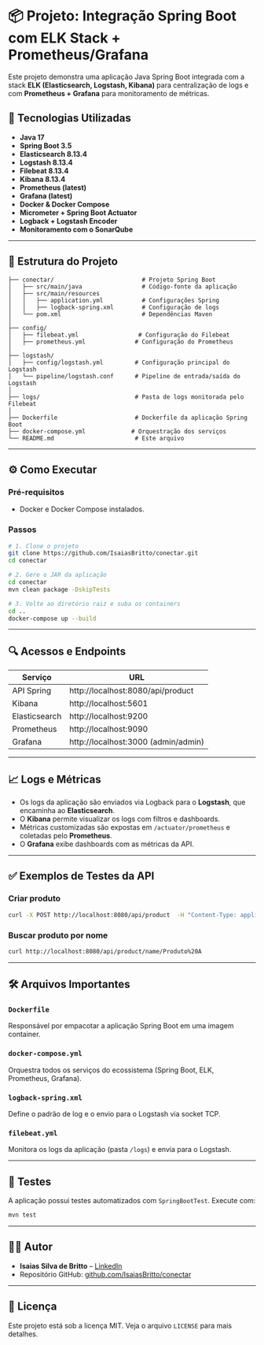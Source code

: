 # 📦 Projeto: Integração Spring Boot com ELK Stack + Prometheus/Grafana

Este projeto demonstra uma aplicação Java Spring Boot integrada com a stack **ELK (Elasticsearch, Logstash, Kibana)** para centralização de logs e com **Prometheus + Grafana** para monitoramento de métricas.

## 🚀 Tecnologias Utilizadas

- **Java 17**
- **Spring Boot 3.5**
- **Elasticsearch 8.13.4**
- **Logstash 8.13.4**
- **Filebeat 8.13.4**
- **Kibana 8.13.4**
- **Prometheus (latest)**
- **Grafana (latest)**
- **Docker & Docker Compose**
- **Micrometer + Spring Boot Actuator**
- **Logback + Logstash Encoder**
- **Monitoramento com o SonarQube**

---

## 📂 Estrutura do Projeto

```
├── conectar/                         # Projeto Spring Boot
│   ├── src/main/java                 # Código-fonte da aplicação
│   ├── src/main/resources
│   │   ├── application.yml           # Configurações Spring
│   │   ├── logback-spring.xml        # Configuração de logs
│   └── pom.xml                       # Dependências Maven
│
├── config/
│   ├── filebeat.yml                 # Configuração do Filebeat
│   ├── prometheus.yml              # Configuração do Prometheus
│
├── logstash/
│   ├── config/logstash.yml         # Configuração principal do Logstash
│   └── pipeline/logstash.conf      # Pipeline de entrada/saída do Logstash
│
├── logs/                           # Pasta de logs monitorada pelo Filebeat
│
├── Dockerfile                      # Dockerfile da aplicação Spring Boot
├── docker-compose.yml             # Orquestração dos serviços
└── README.md                       # Este arquivo
```

---

## ⚙️ Como Executar

### Pré-requisitos

- Docker e Docker Compose instalados.

### Passos

```bash
# 1. Clone o projeto
git clone https://github.com/IsaiasBritto/conectar.git
cd conectar

# 2. Gere o JAR da aplicação
cd conectar
mvn clean package -DskipTests

# 3. Volte ao diretório raiz e suba os containers
cd ..
docker-compose up --build
```

---

## 🔍 Acessos e Endpoints

| Serviço        | URL                                 |
|----------------|--------------------------------------|
| API Spring     | http://localhost:8080/api/product    |
| Kibana         | http://localhost:5601                |
| Elasticsearch  | http://localhost:9200                |
| Prometheus     | http://localhost:9090                |
| Grafana        | http://localhost:3000 (admin/admin)  |

---

## 📈 Logs e Métricas

- Os logs da aplicação são enviados via Logback para o **Logstash**, que encaminha ao **Elasticsearch**.
- O **Kibana** permite visualizar os logs com filtros e dashboards.
- Métricas customizadas são expostas em `/actuator/prometheus` e coletadas pelo **Prometheus**.
- O **Grafana** exibe dashboards com as métricas da API.

---

## ✅ Exemplos de Testes da API

### Criar produto
```bash
curl -X POST http://localhost:8080/api/product  -H "Content-Type: application/json"  -d '{"id":"1", "name":"Produto A", "price":99.90}'
```

### Buscar produto por nome
```bash
curl http://localhost:8080/api/product/name/Produto%20A
```

---

## 🛠️ Arquivos Importantes

### `Dockerfile`

Responsável por empacotar a aplicação Spring Boot em uma imagem container.

### `docker-compose.yml`

Orquestra todos os serviços do ecossistema (Spring Boot, ELK, Prometheus, Grafana).

### `logback-spring.xml`

Define o padrão de log e o envio para o Logstash via socket TCP.

### `filebeat.yml`

Monitora os logs da aplicação (pasta `/logs`) e envia para o Logstash.

---

## 🧪 Testes

A aplicação possui testes automatizados com `SpringBootTest`. Execute com:

```bash
mvn test
```

---

## 👨‍💻 Autor

- **Isaias Silva de Britto** – [LinkedIn](https://linkedin.com/in/isaiasbritto)  
- Repositório GitHub: [github.com/IsaiasBritto/conectar](https://github.com/IsaiasBritto/conectar)

---

## 📄 Licença

Este projeto está sob a licença MIT. Veja o arquivo `LICENSE` para mais detalhes.

